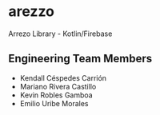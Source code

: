 # arezzo
Arrezo Library - Kotlin/Firebase

## Engineering Team Members

- Kendall Céspedes Carrión
- Mariano Rivera Castillo
- Kevin Robles Gamboa
- Emilio Uribe Morales